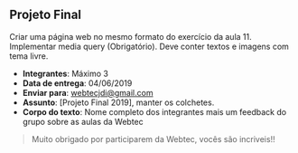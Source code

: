 ## Projeto Final

Criar uma página web no mesmo formato do exercício da aula 11. Implementar media query (Obrigatório). Deve conter textos e imagens com tema livre.

* **Integrantes**: Máximo 3
* **Data de entrega**: 04/06/2019
* **Enviar para**: webtecjdi@gmail.com
* **Assunto**: [Projeto Final 2019], manter os colchetes.
* **Corpo do texto**: Nome completo dos integrantes mais um feedback do grupo sobre as aulas da Webtec

> Muito obrigado por participarem da Webtec, vocês são incriveis!!